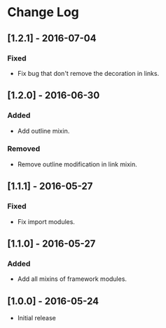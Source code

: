 # Change Log

## [1.2.1] - 2016-07-04

### Fixed
- Fix bug that don't remove the decoration in links.


## [1.2.0] - 2016-06-30

### Added
- Add outline mixin.

### Removed
- Remove outline modification in link mixin.


## [1.1.1] - 2016-05-27

### Fixed
- Fix import modules.

## [1.1.0] - 2016-05-27

### Added
- Add all mixins of framework modules.

## [1.0.0] - 2016-05-24 

* Initial release